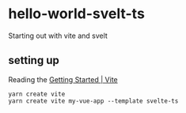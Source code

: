 # hello-world-svelt-ts
Starting out with vite and svelt

## setting up 
Reading the [Getting Started | Vite](https://vitejs.dev/guide/)
```
yarn create vite
yarn create vite my-vue-app --template svelte-ts
```
